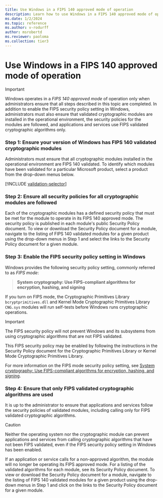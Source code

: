 ```yaml
---
title: Use Windows in a FIPS 140 approved mode of operation
description: Learn how to use Windows in a FIPS 140 approved mode of operation.
ms.date: 1/2/2024
ms.topic: reference
ms.author: v-rodurff
author: msrobertd
ms.reviewer: paoloma
ms.collection: tier3
---
```


# Use Windows in a FIPS 140 approved mode of operation

>[!IMPORTANT]
>Windows operates in a *FIPS 140 approved mode* of operation only when administrators ensure that all steps described in this topic are completed. In addition to enable the FIPS security policy setting in Windows, administrators must also ensure that validated cryptographic modules are installed in the operational environment, the security policies for the modules are followed, and applications and services use FIPS validated cryptographic algorithms only.

### Step 1: Ensure your version of Windows has FIPS 140 validated cryptographic modules

Administrators must ensure that all cryptographic modules installed in the operational environment are FIPS 140 validated. To identify which modules have been validated for a particular Microsoft product, select a product from the drop-down menus below.

[!INCLUDE [validation-selector](./includes/validation-selector.md)]

### Step 2: Ensure all security policies for all cryptographic modules are followed

Each of the cryptographic modules has a defined security policy that must be met for the module to operate in its FIPS 140 approved mode. The security policy is published in each module's public Security Policy document. To view or download the Security Policy document for a module, navigate to the listing of FIPS 140 validated modules for a given product using the drop-down menus in Step 1 and select the links to the Security Policy document for a given module.

### Step 3: Enable the FIPS security policy setting in Windows

Windows provides the following security policy setting, commonly referred to as *FIPS mode*:

> **System cryptography: Use FIPS-compliant algorithms for encryption, hashing, and signing**

If you turn on FIPS mode, the Cryptographic Primitives Library `bcryptprimitives.dll` and Kernel Mode Cryptographic Primitives Library `CNG.sys` modules will run self-tests before Windows runs cryptographic operations.

>[!IMPORTANT]
>The FIPS security policy will not prevent Windows and its subsystems from using cryptographic algorithms that are not FIPS validated.

This FIPS security policy may be enabled by following the instructions in the Security Policy document for the Cryptographic Primitives Library or Kernel Mode Cryptographic Primitives Library.

For more information on the FIPS mode security policy setting, see [System cryptography: Use FIPS-compliant algorithms for encryption, hashing, and signing](/windows/security/threat-protection/security-policy-settings/system-cryptography-use-fips-compliant-algorithms-for-encryption-hashing-and-signing.md).

### Step 4: Ensure that only FIPS validated cryptographic algorithms are used

It is up to the administrator to ensure that applications and services follow the security policies of validated modules, including calling only for FIPS validated cryptographic algorithms.

>[!CAUTION]
>Neither the operating system nor the cryptographic module can prevent applications and services from calling cryptographic algorithms that have not been FIPS validated, even if the FIPS security policy setting in Windows has been enabled.

If an application or service calls for a non-approved algorithm, the module will no longer be operating its FIPS approved mode. For a listing of the validated algorithms for each module, see its Security Policy document. To view or download the Security Policy document for a module, navigate to the listing of FIPS 140 validated modules for a given product using the drop-down menus in Step 1 and click on the links to the Security Policy document for a given module.

